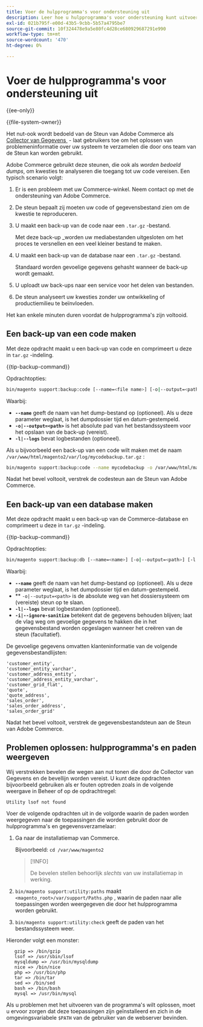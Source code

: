 ```yaml
---
title: Voer de hulpprogramma's voor ondersteuning uit
description: Leer hoe u hulpprogramma's voor ondersteuning kunt uitvoeren om uw Adobe Commerce-project op te lossen. Ontdek ingebouwde diagnose- en ondersteuningstools.
exl-id: 021b795f-e00d-43b5-9cbb-5b57a4795be7
source-git-commit: 10f324478e9a5e80fc4d28ce680929687291e990
workflow-type: tm+mt
source-wordcount: '470'
ht-degree: 0%

---
```


# Voer de hulpprogramma&#39;s voor ondersteuning uit

{{ee-only}}

{{file-system-owner}}

Het nut-ook wordt bedoeld van de Steun van Adobe Commerce als [&#x200B; Collector van Gegevens &#x200B;](https://experienceleague.adobe.com/en/docs/commerce-admin/systems/tools/support#data-collector) - laat gebruikers toe om het oplossen van problemeninformatie over uw systeem te verzamelen die door ons team van de Steun kan worden gebruikt.

Adobe Commerce gebruikt deze steunen, die ook als _worden bedoeld dumps_, om kwesties te analyseren die toegang tot uw code vereisen. Een typisch scenario volgt:

1. Er is een probleem met uw Commerce-winkel. Neem contact op met de ondersteuning van Adobe Commerce.
1. De steun bepaalt zij moeten uw code of gegevensbestand zien om de kwestie te reproduceren.
1. U maakt een back-up van de code naar een `.tar.gz` -bestand.

   Met deze back-up _worden uw mediabestanden uitgesloten om het proces te versnellen en een veel kleiner bestand te maken.

1. U maakt een back-up van de database naar een `.tar.gz` -bestand.

   Standaard worden gevoelige gegevens gehasht wanneer de back-up wordt gemaakt.

1. U uploadt uw back-ups naar een service voor het delen van bestanden.
1. De steun analyseert uw kwesties zonder uw ontwikkeling of productiemilieu te beïnvloeden.

Het kan enkele minuten duren voordat de hulpprogramma&#39;s zijn voltooid.

## Een back-up van een code maken

Met deze opdracht maakt u een back-up van code en comprimeert u deze in `tar.gz` -indeling.

{{tip-backup-command}}

Opdrachtopties:

```bash
bin/magento support:backup:code [--name=<file name>] [-o|--output=<path>] [-l|--logs]
```

Waarbij:

- **`--name`** geeft de naam van het dump-bestand op (optioneel). Als u deze parameter weglaat, is het dumpdossier tijd en datum-gestempeld.
- **`-o|--output=<path>`** is het absolute pad van het bestandssysteem voor het opslaan van de back-up (vereist).
- **`-l|--logs`** bevat logbestanden (optioneel).

Als u bijvoorbeeld een back-up van een code wilt maken met de naam `/var/www/html/magento2/var/log/mycodebackup.tar.gz` :

```bash
bin/magento support:backup:code --name mycodebackup -o /var/www/html/magento2/var/log
```

Nadat het bevel voltooit, verstrek de codesteun aan de Steun van Adobe Commerce.

## Een back-up van een database maken

Met deze opdracht maakt u een back-up van de Commerce-database en comprimeert u deze in `tar.gz` -indeling.

{{tip-backup-command}}

Opdrachtopties:

```bash
bin/magento support:backup:db [--name=<name>] [-o|--output=<path>] [-l|--logs] [-i|--ignore-sanitize]
```

Waarbij:

- **`--name`** geeft de naam van het dump-bestand op (optioneel). Als u deze parameter weglaat, is het dumpdossier tijd en datum-gestempeld.
- ** `-o|--output=<path>` is de absolute weg van het dossiersysteem om (vereiste) steun op te slaan.
- **`-l|--logs`** bevat logbestanden (optioneel).
- **`-i|--ignore-sanitize`** betekent dat de gegevens behouden blijven; laat de vlag weg om gevoelige gegevens te hakken die in het gegevensbestand worden opgeslagen wanneer het creëren van de steun (facultatief).

De gevoelige gegevens omvatten klanteninformatie van de volgende gegevensbestandlijsten:

```
'customer_entity',
'customer_entity_varchar',
'customer_address_entity',
'customer_address_entity_varchar',
'customer_grid_flat',
'quote',
'quote_address',
'sales_order',
'sales_order_address',
'sales_order_grid'
```

Nadat het bevel voltooit, verstrek de gegevensbestandsteun aan de Steun van Adobe Commerce.

## Problemen oplossen: hulpprogramma&#39;s en paden weergeven

Wij verstrekken bevelen die wegen aan nut tonen die door de Collector van Gegevens en de bevellijn worden vereist. U kunt deze opdrachten bijvoorbeeld gebruiken als er fouten optreden zoals in de volgende weergave in Beheer of op de opdrachtregel:

```
Utility lsof not found
```

Voer de volgende opdrachten uit in de volgorde waarin de paden worden weergegeven naar de toepassingen die worden gebruikt door de hulpprogramma&#39;s en gegevensverzamelaar:

1. Ga naar de installatiemap van Commerce.

   Bijvoorbeeld: `cd /var/www/magento2`

   >[!INFO]
   >
   >De bevelen stellen behoorlijk _slechts_ van uw installatiemap in werking.

1. `bin/magento support:utility:paths` maakt `<magento_root>/var/support/Paths.php` , waarin de paden naar alle toepassingen worden weergegeven die door het hulpprogramma worden gebruikt.
1. `bin/magento support:utility:check` geeft de paden van het bestandssysteem weer.

Hieronder volgt een monster:

```
   gzip => /bin/gzip
   lsof => /usr/sbin/lsof
   mysqldump => /usr/bin/mysqldump
   nice => /bin/nice
   php => /usr/bin/php
   tar => /bin/tar
   sed => /bin/sed
   bash => /bin/bash
   mysql => /usr/bin/mysql
```

Als u problemen met het uitvoeren van de programma&#39;s wilt oplossen, moet u ervoor zorgen dat deze toepassingen zijn geïnstalleerd en zich in de omgevingsvariabele `$PATH` van de gebruiker van de webserver bevinden.
